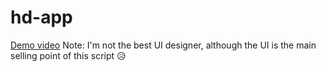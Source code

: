 # hd-app

[Demo video](video.mp4)
Note: I'm not the best UI designer, although the UI is the main selling point of this script 😥
